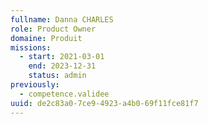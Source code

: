 ```yaml
---
fullname: Danna CHARLES
role: Product Owner
domaine: Produit
missions:
  - start: 2021-03-01
    end: 2023-12-31
    status: admin
previously:
  - competence.validee
uuid: de2c83a0-7ce9-4923-a4b0-69f11fce81f7
---
```

